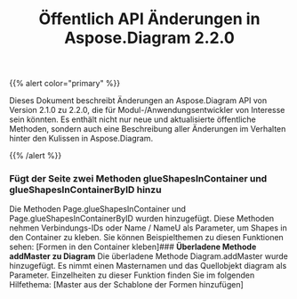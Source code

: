 ﻿---
title: Öffentlich API Änderungen in Aspose.Diagram 2.2.0
type: docs
weight: 20
url: /de/java/public-api-changes-in-aspose-diagram-2-2-0/
---
{{% alert color="primary" %}} 

Dieses Dokument beschreibt Änderungen an Aspose.Diagram API von Version 2.1.0 zu 2.2.0, die für Modul-/Anwendungsentwickler von Interesse sein könnten. Es enthält nicht nur neue und aktualisierte öffentliche Methoden, sondern auch eine Beschreibung aller Änderungen im Verhalten hinter den Kulissen in Aspose.Diagram.

{{% /alert %}} 
### **Fügt der Seite zwei Methoden glueShapesInContainer und glueShapesInContainerByID hinzu**
Die Methoden Page.glueShapesInContainer und Page.glueShapesInContainerByID wurden hinzugefügt. Diese Methoden nehmen Verbindungs-IDs oder Name / NameU als Parameter, um Shapes in den Container zu kleben. Sie können Beispielthemen zu diesen Funktionen sehen: [Formen in den Container kleben]### **Überladene Methode addMaster zu Diagram**
Die überladene Methode Diagram.addMaster wurde hinzugefügt. Es nimmt einen Masternamen und das Quellobjekt diagram als Parameter. Einzelheiten zu dieser Funktion finden Sie im folgenden Hilfethema: [Master aus der Schablone der Formen hinzufügen]